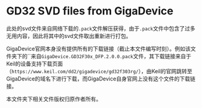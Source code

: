 # GD32 SVD files from GigaDevice

此处的svd文件来自网络下载的`.pack`文件解压获得，由于`.pack`文件中包含了过多无用内容，因此将其中的svd文件取出重新进行打包。

GigaDevice官网本身没有提供所有的下载链接（截止本文件编写时刻）。例如该文件夹下的``来自`GigaDevice.GD32F30x_DFP.2.0.0.pack`文件，其下载链接来自于Keil的设备支持下载页面（`https://www.keil.com/dd2/gigadevice/gd32f303rg/`），由Keil的官网跳转至GigaDevice的域名下进行下载，而GigaDevice自身官网上没有这个文件的下载链接。

本文件夹下相关文件版权归原作者所有。
